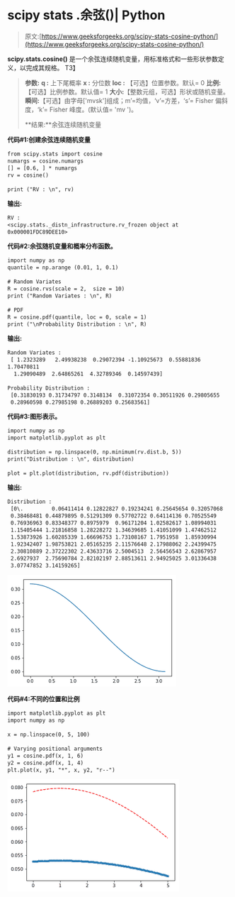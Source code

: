 # scipy stats .余弦()| Python

> 原文:[https://www.geeksforgeeks.org/scipy-stats-cosine-python/](https://www.geeksforgeeks.org/scipy-stats-cosine-python/)

**scipy.stats.cosine()** 是一个余弦连续随机变量，用标准格式和一些形状参数定义，以完成其规格。
T3】

> **参数:**
> **q :** 上下尾概率
> **x :** 分位数
> **loc :** 【可选】位置参数。默认= 0
> **比例:**【可选】比例参数。默认值= 1
> **大小:**【整数元组，可选】形状或随机变量。
> **瞬间:**【可选】由字母['mvsk']组成；m’=均值，‘v’=方差，‘s’= Fisher 偏斜度，‘k’= Fisher 峰度。(默认值= 'mv ')。
> 
> **结果:**余弦连续随机变量

**代码#1:创建余弦连续随机变量**

```
from scipy.stats import cosine
numargs = cosine.numargs
[] = [0.6, ] * numargs
rv = cosine()

print ("RV : \n", rv)
```

**输出:**

```
RV :  
<scipy.stats._distn_infrastructure.rv_frozen object at 0x000001FDC89DEE10>
```

**代码#2:余弦随机变量和概率分布函数。**

```
import numpy as np
quantile = np.arange (0.01, 1, 0.1)

# Random Variates
R = cosine.rvs(scale = 2,  size = 10)
print ("Random Variates : \n", R)

# PDF
R = cosine.pdf(quantile, loc = 0, scale = 1)
print ("\nProbability Distribution : \n", R)
```

**输出:**

```
Random Variates : 
 [ 1.2323289   2.49938238  0.29072394 -1.10925673  0.55881836  1.70470811
  1.29090489  2.64865261  4.32789346  0.14597439]

Probability Distribution : 
 [0.31830193 0.31734797 0.3148134  0.31072354 0.30511926 0.29805655
 0.28960598 0.27985198 0.26889203 0.25683561]
```

**代码#3:图形表示。**

```
import numpy as np
import matplotlib.pyplot as plt

distribution = np.linspace(0, np.minimum(rv.dist.b, 5))
print("Distribution : \n", distribution)

plot = plt.plot(distribution, rv.pdf(distribution))
```

**输出:**

```
Distribution : 
 [0\.         0.06411414 0.12822827 0.19234241 0.25645654 0.32057068
 0.38468481 0.44879895 0.51291309 0.57702722 0.64114136 0.70525549
 0.76936963 0.83348377 0.8975979  0.96171204 1.02582617 1.08994031
 1.15405444 1.21816858 1.28228272 1.34639685 1.41051099 1.47462512
 1.53873926 1.60285339 1.66696753 1.73108167 1.7951958  1.85930994
 1.92342407 1.98753821 2.05165235 2.11576648 2.17988062 2.24399475
 2.30810889 2.37222302 2.43633716 2.5004513  2.56456543 2.62867957
 2.6927937  2.75690784 2.82102197 2.88513611 2.94925025 3.01336438
 3.07747852 3.14159265]

```

![](img/336397a4563ad3950798711a1293f5a6.png)

**代码#4:不同的位置和比例**

```
import matplotlib.pyplot as plt
import numpy as np

x = np.linspace(0, 5, 100)

# Varying positional arguments
y1 = cosine.pdf(x, 1, 6)
y2 = cosine.pdf(x, 1, 4)
plt.plot(x, y1, "*", x, y2, "r--")
```

![](img/ca8d32dd9e090ce47c61bf90ee65ffbf.png)